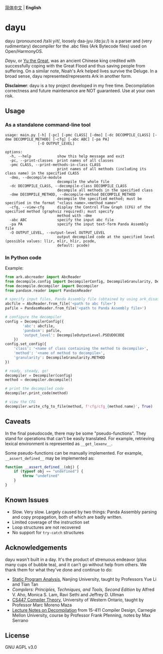 [简体中文](README_zh_simp.md) | **English**

# dayu
dayu (pronounced /ta˥˨ y˨˦/, loosely daa-jyu /dɑːjuː/) is a parser and (very rudimentary) decompiler for the .abc files (Ark Bytecode files) used on Open/HarmonyOS.

*Dayu*, or [Yu the Great](https://en.wikipedia.org/wiki/Yu_the_Great), was an ancient Chinese king credited with successfully coping with the Great Flood and thus saving people from suffering. On a similar note, Noah's Ark helped lives survive the Deluge. In a broad sense, dayu represented/represents Ark in another form. 

**Disclaimer**: dayu is a toy project developed in my free time. Decompilation correctness and future maintenance are NOT guaranteed. Use at your own risk.

## Usage
### As a standalone command-line tool
```
usage: main.py [-h] [-pc] [-pmc CLASS] [-dmo] [-dc DECOMPILE_CLASS] [-dme DECOMPILE_METHOD] [-cfg] [-abc ABC] [-pa PA]
               [-O OUTPUT_LEVEL]

options:
  -h, --help            show this help message and exit
  -pc, --print-classes  print names of all classes
  -pmc CLASS, --print-methods-in-class CLASS
                        print names of all methods (including its class name) in the specified CLASS
  -dmo, --decompile-module
                        decompile the whole file
  -dc DECOMPILE_CLASS, --decompile-class DECOMPILE_CLASS
                        decompile all methods in the specified class
  -dme DECOMPILE_METHOD, --decompile-method DECOMPILE_METHOD
                        decompile the specified method; must be specified in the format "<class name>.<method name>"
  -cfg, --view-cfg      display the Control Flow Graph (CFG) of the specified method (graphviz required); must specify
                        method with -dme
  -abc ABC              specify the input abc file
  -pa PA                specify the input text-form Panda Assembly file
  -O OUTPUT_LEVEL, --output-level OUTPUT_LEVEL
                        output decompiled code at the specified level (possible values: llir, mlir, hlir, pcode,
                        default: pcode)
```

### In Python code
Example:

```python
from ark.abcreader import AbcReader
from decompile.config import DecompilerConfig, DecompileGranularity, DecompileOutputLevel
from decompile.decompiler import Decompiler
from pandasm.reader import PandasmReader

# specify input files, Panda Assembly file (obtained by using ark_disasm tool from the SDK) is required for decompilation
abcfile = AbcReader.from_file('<path to abc file>')
pafile = PandasmReader.from_file('<path to Panda Assembly file>')

# configure the decompiler
config = DecompilerConfig({
        'abc': abcfile,
        'pandasm': pafile,
        'output_level': DecompileOutputLevel.PSEUDOCODE
    })
config.set_config({
    'class': '<name of class containing the method to decompile>',
    'method': '<name of method to decompile>',
    'granularity': DecompileGranularity.METHOD
})

# ready, steady, go!
decompiler = Decompiler(config)
method = decompiler.decompile()

# print the decompiled code
decompiler.print_code(method)

# view the CFG
decompiler.write_cfg_to_file(method, f'cfg/cfg_{method.name}', True)
```

## Caveats
In the final pseudocode, there may be some "pseudo-functions". They stand for operations that can't be easily translated. For example, retrieving lexical environment is represented as `__get_lexenv__`.

Some pseudo-functions can be manually implemented. For example, `__assert_defined__` may be implemented as:

```typescript
function __assert_defined__(obj) {
    if (typeof obj == "undefined") {
        throw "undefined"
    }
} 
```

## Known Issues
- Slow. Very slow. Largely caused by two things: Panda Assembly parsing and copy propagation, both of which are badly written.
- Limited coverage of the instruction set
- Loop structures are not recovered
- No support for `try-catch` structures

## Acknowledgements
dayu wasn't built in a day. It's the product of strenuous endeavor (plus many cups of bubble tea), and it can't go without help from others. We thank them for what they've done and continue to do:
- [Static Program Analysis](https://www.bilibili.com/video/BV1b7411K7P4/), Nanjing University, taught by Professors Yue Li and Tian Tan
- *Compilers: Principles, Techniques, and Tools, Second Edition* by Alfred V. Aho, Monica S. Lam, Ravi Sethi and Jeffrey D. Ullman
- [CS447 Compiler Theory](https://www.csd.uwo.ca/~mmorenom//CS447/Lectures/CodeOptimization.html/index.html), University of Western Ontario, taught by Professor Marc Moreno Maza
- [Lecture Notes on Decompilation](https://www.cs.cmu.edu/~fp/courses/15411-f13/lectures/20-decompilation.pdf) from 15-411 Compiler Design, Carnegie Mellon University, course by Professor Frank Pfenning, notes by Max Serrano

## License
GNU AGPL v3.0
